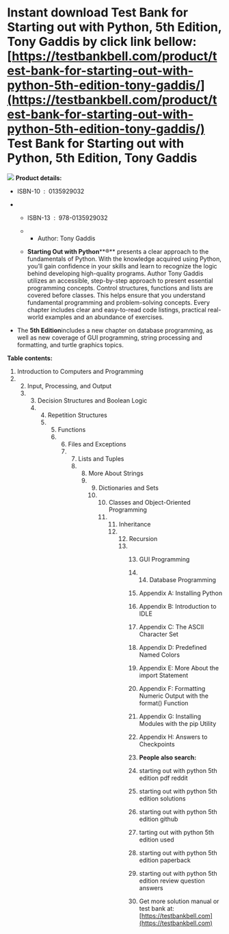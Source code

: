 Instant download **Test Bank for Starting out with Python, 5th Edition, Tony Gaddis** by click link bellow:  
[https://testbankbell.com/product/test-bank-for-starting-out-with-python-5th-edition-tony-gaddis/](https://testbankbell.com/product/test-bank-for-starting-out-with-python-5th-edition-tony-gaddis/)  
**Test Bank for Starting out with Python, 5th Edition, Tony Gaddis**
====================================================================


![](https://testbankbell.com/wp-content/uploads/2023/05/9780136679110_TestBank.jpg)
**Product details:**
* ISBN-10 ‏ : ‎ 0135929032
* * ISBN-13 ‏ : ‎ 978-0135929032
  * * Author: Tony Gaddis
   
  * **Starting Out with Python****®** presents a clear approach to the fundamentals of Python. With the knowledge acquired using Python, you’ll gain confidence in your skills and learn to recognize the logic behind developing high-quality programs. Author Tony Gaddis utilizes an accessible, step-by-step approach to present essential programming concepts. Control structures, functions and lists are covered before classes. This helps ensure that you understand fundamental programming and problem-solving concepts. Every chapter includes clear and easy-to-read code listings, practical real-world examples and an abundance of exercises.
 
* The **5th Edition**includes a new chapter on database programming, as well as new coverage of GUI programming, string processing and formatting, and turtle graphics topics.

**Table contents:**
1. Introduction to Computers and Programming
2. 2. Input, Processing, and Output
   3. 3. Decision Structures and Boolean Logic
      4. 4. Repetition Structures
         5. 5. Functions
            6. 6. Files and Exceptions
               7. 7. Lists and Tuples
                  8. 8. More About Strings
                     9. 9. Dictionaries and Sets
                        10. 10. Classes and Object-Oriented Programming
                            11. 11. Inheritance
                                12. 12. Recursion
                                    13. 13. GUI Programming
                                        14. 14. Database Programming
                                           
                                        15. Appendix A: Installing Python
                                       
                                        16. Appendix B: Introduction to IDLE
                                       
                                        17. Appendix C: The ASCII Character Set
                                       
                                        18. Appendix D: Predefined Named Colors
                                       
                                        19. Appendix E: More About the import Statement
                                       
                                        20. Appendix F: Formatting Numeric Output with the format() Function
                                       
                                        21. Appendix G: Installing Modules with the pip Utility
                                       
                                        22. Appendix H: Answers to Checkpoints
                                       
                                        23. **People also search:**
                                       
                                        24. starting out with python 5th edition pdf reddit
                                       
                                        25. starting out with python 5th edition solutions
                                       
                                        26. starting out with python 5th edition github
                                       
                                        27. tarting out with python 5th edition used
                                       
                                        28. starting out with python 5th edition paperback
                                       
                                        29. starting out with python 5th edition review question answers
                                        30.  Get more solution manual or test bank at: [https://testbankbell.com](https://testbankbell.com)
